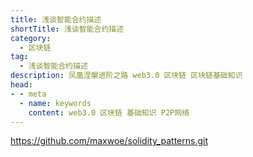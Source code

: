 ```yaml
---
title: 浅谈智能合约描述
shortTitle: 浅谈智能合约描述
category:
  - 区块链
tag:
  - 浅谈智能合约描述
description: 凤凰涅槃进阶之路 web3.0 区块链 区块链基础知识  
head:
- - meta
  - name: keywords
    content: web3.0 区块链 基础知识 P2P网络 
---
```


https://github.com/maxwoe/solidity_patterns.git